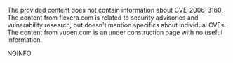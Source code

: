 The provided content does not contain information about CVE-2006-3160. The content from flexera.com is related to security advisories and vulnerability research, but doesn't mention specifics about individual CVEs. The content from vupen.com is an under construction page with no useful information.

NOINFO